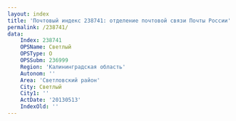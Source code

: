 ```yaml
---
layout: index
title: 'Почтовый индекс 238741: отделение почтовой связи Почты России'
permalink: /238741/
data:
    Index: 238741
    OPSName: Светлый
    OPSType: О
    OPSSubm: 236999
    Region: 'Калининградская область'
    Autonom: ''
    Area: 'Светловский район'
    City: Светлый
    City1: ''
    ActDate: '20130513'
    IndexOld: ''
---
```

